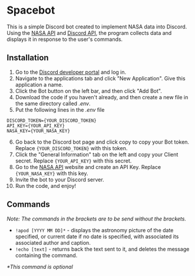 # Spacebot
This is a simple Discord bot created to implement NASA data into Discord. Using the [NASA API](https://api.nasa.gov/) and [Discord API](https://discord.com/developers/docs/intro), the program collects data and displays it in response to the user's commands. 

## Installation
  1. Go to the [Discord developer portal](https://discord.com/developers/applications) and log in.
  2. Navigate to the applications tab and click "New Application". Give this application a name.
  3. Click the Bot button on the left bar, and then click "Add Bot".
  4. Download the code if you haven't already, and then create a new file in the same directory called *.env*.
  5. Put the following lines in the *.env* file 
  ``` 
  DISCORD_TOKEN={YOUR_DISCORD_TOKEN}
  API_KEY={YOUR_API_KEY}
  NASA_KEY={YOUR_NASA_KEY}
  ```
  6. Go back to the Discord bot page and click copy to copy your Bot token. Replace `{YOUR_DISCORD_TOKEN}` with this token.
  7. Click the "General Information" tab on the left and copy your Client secret. Replace `{YOUR_API_KEY}` with this secret. 
  8. Go to the [NASA API](https://api.nasa.gov/) website and create an API Key. Replace `{YOUR_NASA_KEY}` with this key. 
  9. Invite the bot to your Discord server. 
  10. Run the code, and enjoy!
  
  ## Commands
  *Note: The commands in the brackets are to be send without the brackets.*
   - `!apod [YYYY MM DD]*` - displays the astronomy picture of the date specified, or current date if no date is specified, with associated its associated author and caption.
   - `!echo [text]` - returns back the text sent to it, and deletes the message containing the command.
  
  *\*This command is optional*
